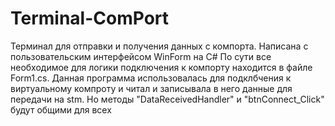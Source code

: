# Terminal-ComPort
Терминал для отправки и получения данных с компорта. Написана с пользовательским интерфейсом WinForm на С# 
По сути все необходимое для логики подключения к компорту находится в файле Form1.cs. Данная программа использовалась для подклбчения к виртуальному компроту и читал и записывала в него данные для передачи на stm. Но методы "DataReceivedHandler" и "btnConnect_Click" будут общими для всех
